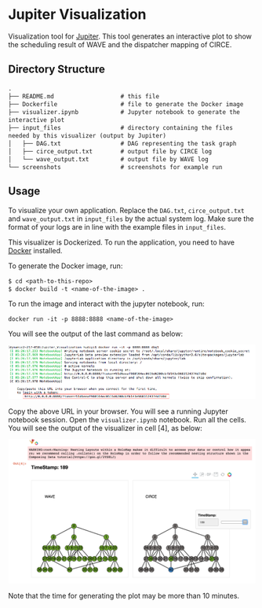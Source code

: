 # Jupiter Visualization

Visualization tool for [Jupiter](https://github.com/ANRGUSC/Jupiter). This tool generates an interactive plot to show the scheduling result of WAVE and the dispatcher mapping of CIRCE.

## Directory Structure

```
.
├── README.md                   # this file
├── Dockerfile                  # file to generate the Docker image
├── visualizer.ipynb            # Jupyter notebook to generate the interactive plot
├── input_files                 # directory containing the files needed by this visualizer (output by Jupiter)
│   ├── DAG.txt                 # DAG representing the task graph
│   ├── circe_output.txt        # output file by CIRCE log
│   └── wave_output.txt         # output file by WAVE log
└── screenshots                 # screenshots for example run
```


## Usage

To visualize your own application. Replace the `DAG.txt`, `circe_output.txt` and `wave_output.txt` in `input_files` by the actual system log. Make sure the format of your logs are in line with the example files in `input_files`.

This visualizer is Dockerized. To run the application, you need to have [Docker](https://www.docker.com/get-docker) installed.

To generate the Docker image, run:

```
$ cd <path-to-this-repo>
$ docker build -t <name-of-the-image> .
```
To run the image and interact with the jupyter notebook, run:

```
docker run -it -p 8888:8888 <name-of-the-image>
```

You will see the output of the last command as below:

![jupyter_notebook_output](./screenshots/jupyter_notebook_output.png)

Copy the above URL in your browser. You will see a running Jupyter notebook session. Open the `visualizer.ipynb` notebook. Run all the cells. You will see the output of the visualizer in cell [4], as below:

![viz_output](./screenshots/viz_output.png)

Note that the time for generating the plot may be more than 10 minutes.

